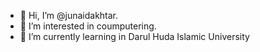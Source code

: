 - 👋 Hi, I’m @junaidakhtar.
- 👀 I’m interested in coumputering.
- 🌱 I’m currently learning in Darul Huda Islamic University

<!---
junaid92akhtar/junaid92akhtar is a ✨ special ✨ repository because its `README.md` (this file) appears on your GitHub profile.
You can click the Preview link to take a look at your changes.
--->
